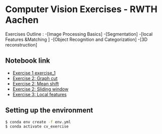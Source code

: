# Computer Vision Exercises - RWTH Aachen
Exercises Outline :
-[Image Processing Basics]
-[Segmentation]
-[local Features &Matching ]
-[Object Recognition and Categorization]
-[3D reconstruction]

## Notebook link
- [Exercise 1 exercise_1](./Exercise1/exercise_1.ipynb)
- [Exercise 2: Graph cut](./Exercise2/01_graph_cuts.ipynb)
- [Exercise 2: Mean shift](./Exercise2/02_mean_shift.ipynb)
- [Exercise 2: Sliding window](./Exercise2/03_sliding_window_detection.ipynb)
- [Exercise 3: Local features](./Exercise3/local_feature_matching.ipynb)

## Setting up the environment
```bash
$ conda env create -f env.yml
$ conda activate cv_exercise
```
